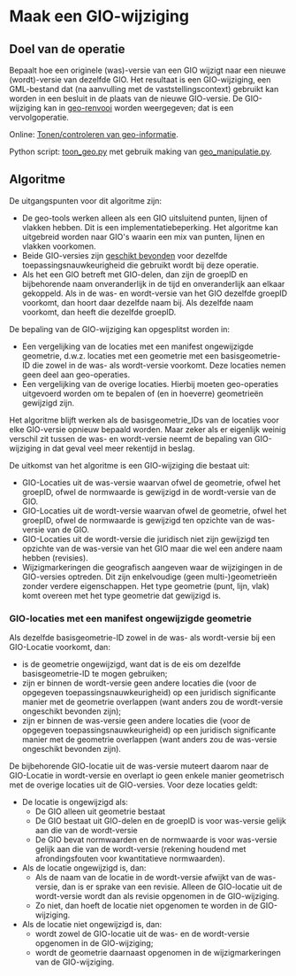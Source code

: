 # Maak een GIO-wijziging

## Doel van de operatie

Bepaalt hoe een originele (was)-versie van een GIO wijzigt naar een nieuwe (wordt)-versie van dezelfde GIO. Het resultaat is een GIO-wijziging, een GML-bestand dat (na aanvulling met de vaststellingscontext) gebruikt kan worden in een besluit in de plaats van de nieuwe GIO-versie. De GIO-wijziging kan in [geo-renvooi](Toon-gio-wijziging) worden weergegeven; dat is een vervolgoperatie.

Online: [Tonen/controleren van geo-informatie](@@@GeoTools_Online_Url@@@maak_gio_wijziging).

Python script: [toon_geo.py](../blob/main/broncode/geo-tools/maak_gio_wijziging.py) met gebruik making van [geo_manipulatie.py](../blob/main/broncode/geo-tools/geo_manipulatie.py).


## Algoritme

De uitgangspunten voor dit algoritme zijn:
* De geo-tools werken alleen als een GIO uitsluitend punten, lijnen of vlakken hebben. Dit is een implementatiebeperking. Het algoritme kan uitgebreid worden naar GIO's waarin een mix van punten, lijnen en vlakken voorkomen.
* Beide GIO-versies zijn [geschikt bevonden](Toon-controleer-gio) voor dezelfde toepassingsnauwkeurigheid die gebruikt wordt bij deze operatie.
* Als het een GIO betreft met GIO-delen, dan zijn de groepID en bijbehorende naam onveranderlijk in de tijd en onveranderlijk aan elkaar gekoppeld. Als in de was- en wordt-versie van het GIO dezelfde groepID voorkomt, dan hoort daar dezelfde naam bij. Als dezelfde naam voorkomt, dan heeft die dezelfde groepID. 

De bepaling van de GIO-wijziging kan opgesplitst worden in:

* Een vergelijking van de locaties met een manifest ongewijzigde geometrie, d.w.z. locaties met een geometrie met een basisgeometrie-ID die zowel in de was- als wordt-versie voorkomt. Deze locaties nemen geen deel aan geo-operaties.
* Een vergelijking van de overige locaties. Hierbij moeten geo-operaties uitgevoerd worden om te bepalen of (en in hoeverre) geometrieën gewijzigd zijn.

Het algoritme blijft werken als de basisgeometrie_IDs van de locaties voor elke GIO-versie opnieuw bepaald worden. Maar zeker als er eigenlijk weinig verschil zit tussen de was- en wordt-versie neemt de bepaling van GIO-wijziging in dat geval veel meer rekentijd in beslag.

De uitkomst van het algoritme is een GIO-wijziging die bestaat uit:

* GIO-Locaties uit de was-versie waarvan ofwel de geometrie, ofwel het groepID, ofwel de normwaarde is gewijzigd in de wordt-versie van de GIO.
* GIO-Locaties uit de wordt-versie waarvan ofwel de geometrie, ofwel het groepID, ofwel de normwaarde is gewijzigd ten opzichte van de was-versie van de GIO.
* GIO-Locaties uit de wordt-versie die juridisch niet zijn gewijzigd ten opzichte van de was-versie van het GIO maar die wel een andere naam hebben (revisies).
* Wijzigmarkeringen die geografisch aangeven waar de wijzigingen in de GIO-versies optreden. Dit zijn enkelvoudige (geen multi-)geometrieën zonder verdere eigenschappen. Het type geometrie (punt, lijn, vlak) komt overeen met het type geometrie dat gewijzigd is. 

### GIO-locaties met een manifest ongewijzigde geometrie
Als dezelfde basisgeometrie-ID zowel in de was- als wordt-versie bij een GIO-Locatie voorkomt, dan:

* is de geometrie ongewijzigd, want dat is de eis om dezelfde basisgeometrie-ID te mogen gebruiken;
* zijn er binnen de wordt-versie geen andere locaties die (voor de opgegeven toepassingsnauwkeurigheid) op een juridisch significante manier met de geometrie overlappen (want anders zou de wordt-versie ongeschikt bevonden zijn);
* zijn er binnen de was-versie geen andere locaties die (voor de opgegeven toepassingsnauwkeurigheid) op een juridisch significante manier met de geometrie overlappen (want anders zou de was-versie ongeschikt bevonden zijn).

De bijbehorende GIO-locatie uit de was-versie muteert daarom naar de GIO-Locatie in wordt-versie en overlapt io geen enkele manier geometrisch met de overige locaties uit de GIO-versies. Voor deze locaties geldt:

* De locatie is ongewijzigd als:
    * De GIO alleen uit geometrie bestaat
    * De GIO bestaat uit GIO-delen en de groepID is voor was-versie gelijk aan die van de wordt-versie 
    * De GIO bevat normwaarden en de normwaarde is voor was-versie gelijk aan die van de wordt-versie (rekening houdend met afrondingsfouten voor kwantitatieve normwaarden).
* Als de locatie ongewijzigd is, dan:
    * Als de naam van de locatie in de wordt-versie afwijkt van de was-versie, dan is er sprake van een revisie. Alleen de GIO-locatie uit de wordt-versie wordt dan als revisie opgenomen in de GIO-wijziging.
    * Zo niet, dan hoeft de locatie niet opgenomen te worden in de GIO-wijziging.
* Als de locatie niet ongewijzigd is, dan:
    * wordt zowel de GIO-locatie uit de was- en de wordt-versie opgenomen in de GIO-wijziging;
    * wordt de geometrie daarnaast opgenomen in de wijzigmarkeringen van de GIO-wijziging.

